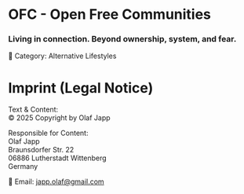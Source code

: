 # OFC - Open Free Communities
### Living in connection. Beyond ownership, system, and fear.

📌 Category: Alternative Lifestyles

# Imprint (Legal Notice)

Text & Content:  
© 2025 Copyright by Olaf Japp  

Responsible for Content:  
Olaf Japp  
Braunsdorfer Str. 22  
06886 Lutherstadt Wittenberg  
Germany  

📧 Email: [japp.olaf@gmail.com](mailto:japp.olaf@gmail.com)  
